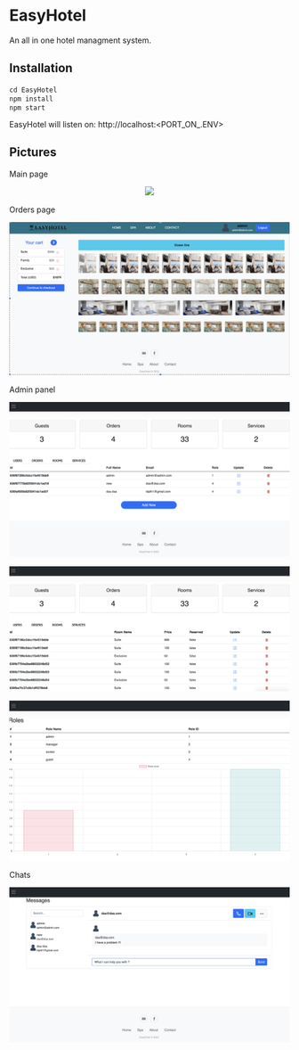 # EasyHotel

An all in one hotel managment system.


## Installation
```
cd EasyHotel
npm install
npm start
```

EasyHotel will listen on: http://localhost:<PORT_ON_.ENV>

## Pictures

Main page
<p align="center">
  <img src="pictures/Main.png" />
</p>


Orders page
<p align="center">
  <img src="pictures/Orders.png" />
</p>

Admin panel
<p align="center">
  <img src="pictures/Admin1.png" />
</p>


<p align="center">
  <img src="pictures/Admin2.png" />
</p>


<p align="center">
  <img src="pictures/Admin3.png" />
</p>

Chats
<p align="center">
  <img src="pictures/Chats.png" />
</p>
